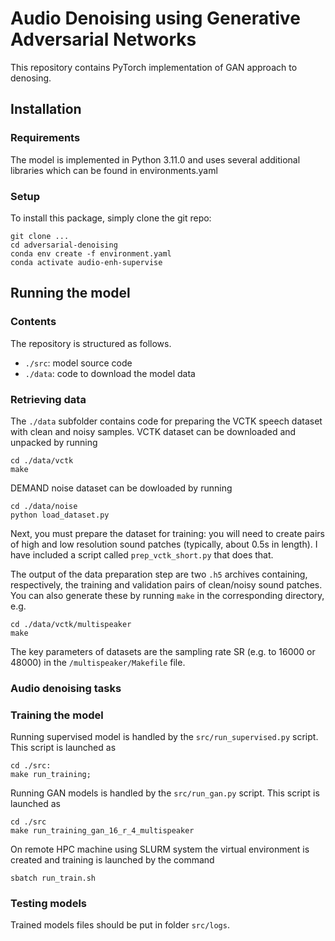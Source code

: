 Audio Denoising using Generative Adversarial Networks
=====================================================

This repository contains PyTorch implementation of GAN approach to denosing.


## Installation

### Requirements

The model is implemented in Python 3.11.0 and uses several additional libraries which can be found in
environments.yaml


### Setup

To install this package, simply clone the git repo:

```
git clone ...
cd adversarial-denoising
conda env create -f environment.yaml
conda activate audio-enh-supervise
```

## Running the model

### Contents

The repository is structured as follows.

* `./src`: model source code
* `./data`: code to download the model data

### Retrieving data

The `./data` subfolder contains code for preparing the VCTK speech dataset with 
clean and noisy samples. VCTK dataset can be downloaded and unpacked by running
```
cd ./data/vctk
make
```
DEMAND noise dataset can be dowloaded by running 
```
cd ./data/noise
python load_dataset.py
```

Next, you must prepare the dataset for training:
you will need to create pairs of high and low resolution sound patches (typically, about 0.5s in length).
I have included a script called `prep_vctk_short.py` that does that. 

The output of the data preparation step are two `.h5` archives containing, respectively, the training and validation pairs of clean/noisy sound patches.
You can also generate these by running `make` in the corresponding directory, e.g.
```
cd ./data/vctk/multispeaker
make
```

The key parameters of datasets are the sampling rate SR (e.g. to 16000 or 48000) in the `/multispeaker/Makefile` file.


### Audio denoising tasks


### Training the model

Running supervised model is handled by the `src/run_supervised.py` script.
This script is launched as 

```
cd ./src:
make run_training;
```

Running GAN models is handled by the `src/run_gan.py` script.
This script is launched as 

```
cd ./src
make run_training_gan_16_r_4_multispeaker
```


On remote HPC machine using SLURM system the virtual environment is created and training is launched by the command 

```
sbatch run_train.sh
```

### Testing models

Trained models files should be put in folder `src/logs`. 

